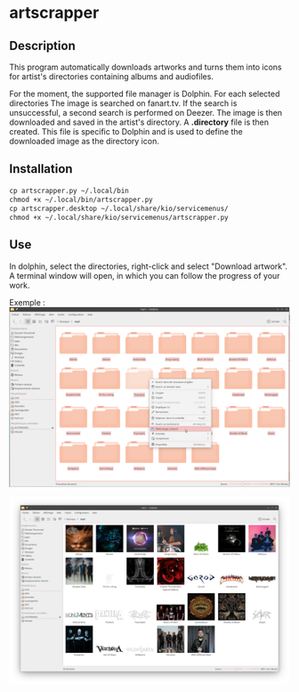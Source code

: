 # artscrapper

## Description

This program automatically downloads artworks and turns them into icons for artist's directories containing albums and audiofiles.

For the moment, the supported file manager is Dolphin. For each selected directories The image is searched on fanart.tv. If the search is unsuccessful, a second search is performed on Deezer. The image is then downloaded and saved in the artist's directory. A **.directory** file is then created. This file is specific to Dolphin and is used to define the downloaded image as the directory icon.

## Installation

```
cp artscrapper.py ~/.local/bin
chmod +x ~/.local/bin/artscrapper.py
cp artscrapper.desktop ~/.local/share/kio/servicemenus/
chmod +x ~/.local/share/kio/servicemenus/artscrapper.py
```

## Use

In dolphin, select the directories, right-click and select "Download artwork".
A terminal window will open, in which you can follow the progress of your work.

Exemple :
![Screenshot](https://raw.githubusercontent.com/bombseb/artscrapper/master/img/Screenshot1.png)

![Logo du projet](https://raw.githubusercontent.com/bombseb/artscrapper/master/img/Screenshot2.png)

